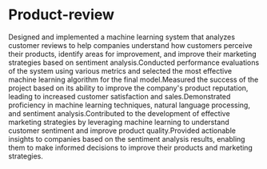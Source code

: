 # Product-review
Designed and implemented a machine learning system that analyzes customer reviews to help companies understand how customers perceive their products, identify areas for improvement, and improve their marketing strategies based on sentiment analysis.Conducted performance evaluations of the system using various metrics and selected the most effective machine learning algorithm for the final model.Measured the success of the project based on its ability to improve the company's product reputation, leading to increased customer satisfaction and sales.Demonstrated proficiency in machine learning techniques, natural language processing, and sentiment analysis.Contributed to the development of effective marketing strategies by leveraging machine learning to understand customer sentiment and improve product quality.Provided actionable insights to companies based on the sentiment analysis results, enabling them to make informed decisions to improve their products and marketing strategies.
